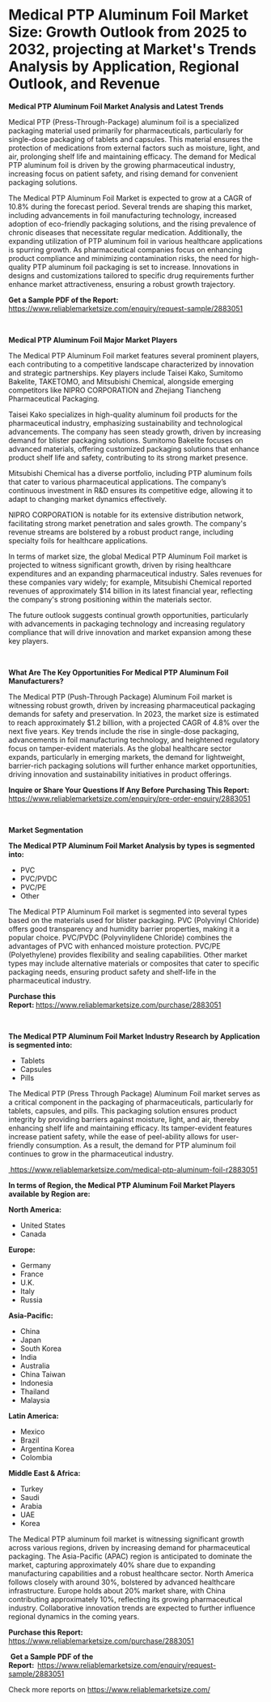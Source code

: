<p><h1>Medical PTP Aluminum Foil Market Size: Growth Outlook from 2025 to 2032, projecting at Market's Trends Analysis by Application, Regional Outlook, and Revenue</h1></p><p><strong>Medical PTP Aluminum Foil Market Analysis and Latest Trends</strong></p>
<p><p>Medical PTP (Press-Through-Package) aluminum foil is a specialized packaging material used primarily for pharmaceuticals, particularly for single-dose packaging of tablets and capsules. This material ensures the protection of medications from external factors such as moisture, light, and air, prolonging shelf life and maintaining efficacy. The demand for Medical PTP aluminum foil is driven by the growing pharmaceutical industry, increasing focus on patient safety, and rising demand for convenient packaging solutions.</p><p>The Medical PTP Aluminum Foil Market is expected to grow at a CAGR of 10.8% during the forecast period. Several trends are shaping this market, including advancements in foil manufacturing technology, increased adoption of eco-friendly packaging solutions, and the rising prevalence of chronic diseases that necessitate regular medication. Additionally, the expanding utilization of PTP aluminum foil in various healthcare applications is spurring growth. As pharmaceutical companies focus on enhancing product compliance and minimizing contamination risks, the need for high-quality PTP aluminum foil packaging is set to increase. Innovations in designs and customizations tailored to specific drug requirements further enhance market attractiveness, ensuring a robust growth trajectory.</p></p>
<p><strong>Get a Sample PDF of the Report:&nbsp;</strong> <a href="https://www.reliablemarketsize.com/enquiry/request-sample/2883051?utm_campaign=1197&utm_medium=2&utm_source=Github&utm_content=ia&utm_term=13032025&utm_id=medical-ptp-aluminum-foil">https://www.reliablemarketsize.com/enquiry/request-sample/2883051</a></p>
<p>&nbsp;</p>
<p><strong>Medical PTP Aluminum Foil Major Market Players</strong></p>
<p><p>The Medical PTP Aluminum Foil market features several prominent players, each contributing to a competitive landscape characterized by innovation and strategic partnerships. Key players include Taisei Kako, Sumitomo Bakelite, TAKETOMO, and Mitsubishi Chemical, alongside emerging competitors like NIPRO CORPORATION and Zhejiang Tiancheng Pharmaceutical Packaging.</p><p>Taisei Kako specializes in high-quality aluminum foil products for the pharmaceutical industry, emphasizing sustainability and technological advancements. The company has seen steady growth, driven by increasing demand for blister packaging solutions. Sumitomo Bakelite focuses on advanced materials, offering customized packaging solutions that enhance product shelf life and safety, contributing to its strong market presence.</p><p>Mitsubishi Chemical has a diverse portfolio, including PTP aluminum foils that cater to various pharmaceutical applications. The company’s continuous investment in R&D ensures its competitive edge, allowing it to adapt to changing market dynamics effectively.</p><p>NIPRO CORPORATION is notable for its extensive distribution network, facilitating strong market penetration and sales growth. The company's revenue streams are bolstered by a robust product range, including specialty foils for healthcare applications.</p><p>In terms of market size, the global Medical PTP Aluminum Foil market is projected to witness significant growth, driven by rising healthcare expenditures and an expanding pharmaceutical industry. Sales revenues for these companies vary widely; for example, Mitsubishi Chemical reported revenues of approximately $14 billion in its latest financial year, reflecting the company's strong positioning within the materials sector.</p><p>The future outlook suggests continual growth opportunities, particularly with advancements in packaging technology and increasing regulatory compliance that will drive innovation and market expansion among these key players.</p></p>
<p>&nbsp;</p>
<p><strong>What Are The Key Opportunities For Medical PTP Aluminum Foil Manufacturers?</strong></p>
<p><p>The Medical PTP (Push-Through Package) Aluminum Foil market is witnessing robust growth, driven by increasing pharmaceutical packaging demands for safety and preservation. In 2023, the market size is estimated to reach approximately $1.2 billion, with a projected CAGR of 4.8% over the next five years. Key trends include the rise in single-dose packaging, advancements in foil manufacturing technology, and heightened regulatory focus on tamper-evident materials. As the global healthcare sector expands, particularly in emerging markets, the demand for lightweight, barrier-rich packaging solutions will further enhance market opportunities, driving innovation and sustainability initiatives in product offerings.</p></p>
<p><strong>Inquire or Share Your Questions If Any Before Purchasing This Report:</strong> <a href="https://www.reliablemarketsize.com/enquiry/pre-order-enquiry/2883051?utm_campaign=1197&utm_medium=2&utm_source=Github&utm_content=ia&utm_term=13032025&utm_id=medical-ptp-aluminum-foil">https://www.reliablemarketsize.com/enquiry/pre-order-enquiry/2883051</a></p>
<p>&nbsp;</p>
<p><strong>Market Segmentation</strong></p>
<p><strong>The Medical PTP Aluminum Foil Market Analysis by types is segmented into:</strong></p>
<p><ul><li>PVC</li><li>PVC/PVDC</li><li>PVC/PE</li><li>Other</li></ul></p>
<p><p>The Medical PTP Aluminum Foil market is segmented into several types based on the materials used for blister packaging. PVC (Polyvinyl Chloride) offers good transparency and humidity barrier properties, making it a popular choice. PVC/PVDC (Polyvinylidene Chloride) combines the advantages of PVC with enhanced moisture protection. PVC/PE (Polyethylene) provides flexibility and sealing capabilities. Other market types may include alternative materials or composites that cater to specific packaging needs, ensuring product safety and shelf-life in the pharmaceutical industry.</p></p>
<p><strong>Purchase this Report:&nbsp;</strong><a href="https://www.reliablemarketsize.com/purchase/2883051?utm_campaign=1197&utm_medium=2&utm_source=Github&utm_content=ia&utm_term=13032025&utm_id=medical-ptp-aluminum-foil">https://www.reliablemarketsize.com/purchase/2883051</a></p>
<p>&nbsp;</p>
<p><strong>The Medical PTP Aluminum Foil Market Industry Research by Application is segmented into:</strong></p>
<p><ul><li>Tablets</li><li>Capsules</li><li>Pills</li></ul></p>
<p><p>The Medical PTP (Press Through Package) Aluminum Foil market serves as a critical component in the packaging of pharmaceuticals, particularly for tablets, capsules, and pills. This packaging solution ensures product integrity by providing barriers against moisture, light, and air, thereby enhancing shelf life and maintaining efficacy. Its tamper-evident features increase patient safety, while the ease of peel-ability allows for user-friendly consumption. As a result, the demand for PTP aluminum foil continues to grow in the pharmaceutical industry.</p></p>
<p><a href="https://www.reliablemarketsize.com/medical-ptp-aluminum-foil-r2883051?utm_campaign=1197&utm_medium=2&utm_source=Github&utm_content=ia&utm_term=13032025&utm_id=medical-ptp-aluminum-foil">&nbsp;https://www.reliablemarketsize.com/medical-ptp-aluminum-foil-r2883051</a></p>
<p><strong>In terms of Region, the Medical PTP Aluminum Foil Market Players available by Region are:</strong></p>
<p>
    <p> <strong> North America: </strong>
        <ul>
            <li>United States</li>
            <li>Canada</li>
        </ul>
        </p> 
    <p> <strong> Europe: </strong>
        <ul>
            <li>Germany</li>
            <li>France</li>
            <li>U.K.</li>
            <li>Italy</li>
            <li>Russia</li>
        </ul>
        </p> 
    <p> <strong> Asia-Pacific: </strong>
        <ul>
            <li>China</li>
            <li>Japan</li>
            <li>South Korea</li>
            <li>India</li>
            <li>Australia</li>
            <li>China Taiwan</li>
            <li>Indonesia</li>
            <li>Thailand</li>
            <li>Malaysia</li>
        </ul>
        </p> 
    <p> <strong> Latin America: </strong>
        <ul>
            <li>Mexico</li>
            <li>Brazil</li>
            <li>Argentina Korea</li>
            <li>Colombia</li>
        </ul>
        </p> 
    <p> <strong> Middle East & Africa: </strong>
        <ul>
            <li>Turkey</li>
            <li>Saudi</li>
            <li>Arabia</li>
            <li>UAE</li>
            <li>Korea</li>
        </ul>
    </p>
    </p>
<p><p>The Medical PTP aluminum foil market is witnessing significant growth across various regions, driven by increasing demand for pharmaceutical packaging. The Asia-Pacific (APAC) region is anticipated to dominate the market, capturing approximately 40% share due to expanding manufacturing capabilities and a robust healthcare sector. North America follows closely with around 30%, bolstered by advanced healthcare infrastructure. Europe holds about 20% market share, with China contributing approximately 10%, reflecting its growing pharmaceutical industry. Collaborative innovation trends are expected to further influence regional dynamics in the coming years.</p></p>
<p><strong>Purchase this Report: </strong><a href="https://www.reliablemarketsize.com/purchase/2883051?utm_campaign=1197&utm_medium=2&utm_source=Github&utm_content=ia&utm_term=13032025&utm_id=medical-ptp-aluminum-foil">https://www.reliablemarketsize.com/purchase/2883051</a></p>
<p>&nbsp;<strong>Get a Sample PDF of the Report:&nbsp;&nbsp;</strong><a href="https://www.reliablemarketsize.com/enquiry/request-sample/2883051?utm_campaign=1197&utm_medium=2&utm_source=Github&utm_content=ia&utm_term=13032025&utm_id=medical-ptp-aluminum-foil">https://www.reliablemarketsize.com/enquiry/request-sample/2883051</a></p>
<p><strong></strong></p>
<p>Check more reports on <a href="https://www.reliablemarketsize.com/?utm_campaign=1197&utm_medium=2&utm_source=Github&utm_content=ia&utm_term=13032025&utm_id=medical-ptp-aluminum-foil">https://www.reliablemarketsize.com/</a></p>